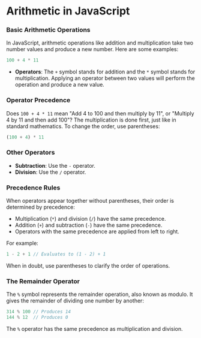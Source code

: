 # Arithmetic in JavaScript

### Basic Arithmetic Operations
In JavaScript, arithmetic operations like addition and multiplication take two number values and produce a new number. Here are some examples:

```javascript
100 + 4 * 11
```

- **Operators**: The `+` symbol stands for addition and the `*` symbol stands for multiplication. Applying an operator between two values will perform the operation and produce a new value.

### Operator Precedence
Does `100 + 4 * 11` mean "Add 4 to 100 and then multiply by 11", or "Multiply 4 by 11 and then add 100"? The multiplication is done first, just like in standard mathematics. To change the order, use parentheses:

```javascript
(100 + 4) * 11
```

### Other Operators
- **Subtraction**: Use the `-` operator.
- **Division**: Use the `/` operator.

### Precedence Rules
When operators appear together without parentheses, their order is determined by precedence:
- Multiplication (`*`) and division (`/`) have the same precedence.
- Addition (`+`) and subtraction (`-`) have the same precedence.
- Operators with the same precedence are applied from left to right.

For example:

```javascript
1 - 2 + 1 // Evaluates to (1 - 2) + 1
```

When in doubt, use parentheses to clarify the order of operations.

### The Remainder Operator
The `%` symbol represents the remainder operation, also known as modulo. It gives the remainder of dividing one number by another:

```javascript
314 % 100 // Produces 14
144 % 12  // Produces 0
```

The `%` operator has the same precedence as multiplication and division.